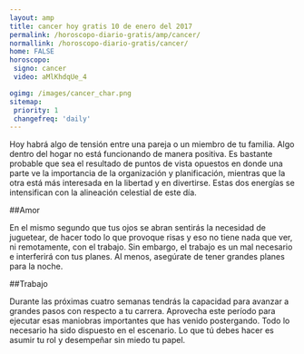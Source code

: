 ```yaml
---
layout: amp
title: cancer hoy gratis 10 de enero del 2017 
permalink: /horoscopo-diario-gratis/amp/cancer/
normallink: /horoscopo-diario-gratis/cancer/
home: FALSE
horoscopo:
 signo: cancer
 video: aMlKhdqUe_4

ogimg: /images/cancer_char.png
sitemap:
 priority: 1
 changefreq: 'daily'
---
```



Hoy habrá algo de tensión entre una pareja o un miembro de tu familia. Algo dentro del hogar no está funcionando de manera positiva. Es bastante probable que sea el resultado de puntos de vista opuestos en donde una parte ve la importancia de la organización y planificación, mientras que la otra está más interesada en la libertad y en divertirse. Estas dos energías se intensifican con la alineación celestial de este día.

##Amor

En el mismo segundo que tus ojos se abran sentirás la necesidad de juguetear, de hacer todo lo que provoque risas y eso no tiene nada que ver, ni remotamente, con el trabajo. Sin embargo, el trabajo es un mal necesario e interferirá con tus planes. Al menos, asegúrate de tener grandes planes para la noche.

##Trabajo

Durante las próximas cuatro semanas tendrás la capacidad para avanzar a grandes pasos con respecto a tu carrera. Aprovecha este período para ejecutar esas maniobras importantes que has venido postergando. Todo lo necesario ha sido dispuesto en el escenario. Lo que tú debes hacer es asumir tu rol y desempeñar sin miedo tu papel.